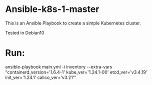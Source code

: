 # Ansible-k8s-1-master
This is an Ansible Playbook to create a simple Kubernetes cluster.


Tested in Debian10

# Run:

ansible-playbook main.yml -i inventory --extra-vars "containerd_version='1.6.4-1' kube_ver='1.24.1-00' etcd_ver='v3.4.19' init_ver='1.24.1' calico_ver='v3.21'"
